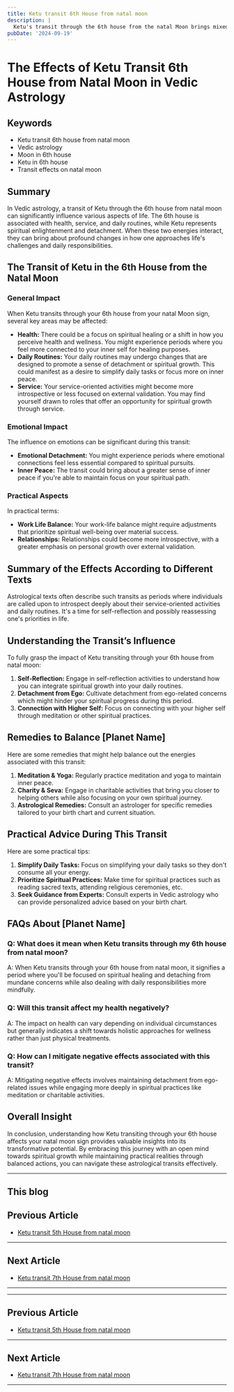 ```yaml
---
title: Ketu transit 6th House from natal moon
description: |
  Ketu's transit through the 6th house from the natal Moon brings mixed results, including financial gains and victory over enemies. However, there may be misunderstandings, stomach pain, and a stronger inclination towards spiritual pursuits.
pubDate: '2024-09-19'
---
```


# The Effects of Ketu Transit 6th House from Natal Moon in Vedic Astrology

## Keywords
- Ketu transit 6th house from natal moon
- Vedic astrology
- Moon in 6th house
- Ketu in 6th house
- Transit effects on natal moon

## Summary
In Vedic astrology, a transit of Ketu through the 6th house from natal moon can significantly influence various aspects of life. The 6th house is associated with health, service, and daily routines, while Ketu represents spiritual enlightenment and detachment. When these two energies interact, they can bring about profound changes in how one approaches life's challenges and daily responsibilities.

## The Transit of Ketu in the 6th House from the Natal Moon

### General Impact
When Ketu transits through your 6th house from your natal Moon sign, several key areas may be affected:
- **Health:** There could be a focus on spiritual healing or a shift in how you perceive health and wellness. You might experience periods where you feel more connected to your inner self for healing purposes.
- **Daily Routines:** Your daily routines may undergo changes that are designed to promote a sense of detachment or spiritual growth. This could manifest as a desire to simplify daily tasks or focus more on inner peace.
- **Service:** Your service-oriented activities might become more introspective or less focused on external validation. You may find yourself drawn to roles that offer an opportunity for spiritual growth through service.

### Emotional Impact
The influence on emotions can be significant during this transit:
- **Emotional Detachment:** You might experience periods where emotional connections feel less essential compared to spiritual pursuits.
- **Inner Peace:** The transit could bring about a greater sense of inner peace if you're able to maintain focus on your spiritual path.

### Practical Aspects
In practical terms:
- **Work Life Balance:** Your work-life balance might require adjustments that prioritize spiritual well-being over material success.
- **Relationships:** Relationships could become more introspective, with a greater emphasis on personal growth over external validation.

## Summary of the Effects According to Different Texts
Astrological texts often describe such transits as periods where individuals are called upon to introspect deeply about their service-oriented activities and daily routines. It's a time for self-reflection and possibly reassessing one's priorities in life.

## Understanding the Transit’s Influence
To fully grasp the impact of Ketu transiting through your 6th house from natal moon:
1. **Self-Reflection:** Engage in self-reflection activities to understand how you can integrate spiritual growth into your daily routines.
2. **Detachment from Ego:** Cultivate detachment from ego-related concerns which might hinder your spiritual progress during this period.
3. **Connection with Higher Self:** Focus on connecting with your higher self through meditation or other spiritual practices.

## Remedies to Balance [Planet Name]
Here are some remedies that might help balance out the energies associated with this transit:
1. **Meditation & Yoga:** Regularly practice meditation and yoga to maintain inner peace.
2. **Charity & Seva:** Engage in charitable activities that bring you closer to helping others while also focusing on your own spiritual journey.
3. **Astrological Remedies:** Consult an astrologer for specific remedies tailored to your birth chart and current situation.

## Practical Advice During This Transit
Here are some practical tips:

1. **Simplify Daily Tasks:** Focus on simplifying your daily tasks so they don't consume all your energy.
2. **Prioritize Spiritual Practices:** Make time for spiritual practices such as reading sacred texts, attending religious ceremonies, etc.
3. **Seek Guidance from Experts:** Consult experts in Vedic astrology who can provide personalized advice based on your birth chart.

## FAQs About [Planet Name]
### Q: What does it mean when Ketu transits through my 6th house from natal moon?
A: When Ketu transits through your 6th house from natal moon, it signifies a period where you'll be focused on spiritual healing and detaching from mundane concerns while also dealing with daily responsibilities more mindfully.

### Q: Will this transit affect my health negatively?
A: The impact on health can vary depending on individual circumstances but generally indicates a shift towards holistic approaches for wellness rather than just physical treatments.

### Q: How can I mitigate negative effects associated with this transit?
A: Mitigating negative effects involves maintaining detachment from ego-related issues while engaging more deeply in spiritual practices like meditation or charitable activities.

## Overall Insight
In conclusion, understanding how Ketu transiting through your 6th house affects your natal moon sign provides valuable insights into its transformative potential. By embracing this journey with an open mind towards spiritual growth while maintaining practical realities through balanced actions, you can navigate these astrological transits effectively.

---

This blog
---

## Previous Article
- [Ketu transit 5th House from natal moon](200905_Ketu_transit_5th_House_from_natal_moon.md)

---

## Next Article
- [Ketu transit 7th House from natal moon](200907_Ketu_transit_7th_House_from_natal_moon.md)

---
---

## Previous Article
- [Ketu transit 5th House from natal moon](200905_Ketu_transit_5th_House_from_natal_moon.md)

---

## Next Article
- [Ketu transit 7th House from natal moon](200907_Ketu_transit_7th_House_from_natal_moon.md)

---
